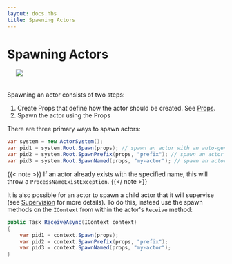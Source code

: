 ```yaml
---
layout: docs.hbs
title: Spawning Actors
---
```


# Spawning Actors

<img src="../images/Spawning-blue.png" style="max-height:400px;margin-bottom:20px;margin-left:20px">

Spawning an actor consists of two steps:

1. Create Props that define how the actor should be created. See [Props](props.md).
2. Spawn the actor using the Props

There are three primary ways to spawn actors:

```csharp
var system = new ActorSystem();
var pid1 = system.Root.Spawn(props); // spawn an actor with an auto-generated name
var pid2 = system.Root.SpawnPrefix(props, "prefix"); // spawn an actor with a prefix followed by an auto-generated name
var pid3 = system.Root.SpawnNamed(props, "my-actor"); // spawn an actor with an exact name
```

{{< note >}}
If an actor already exists with the specified name, this will throw a `ProcessNameExistException`.
{{</ note >}}

It is also possible for an actor to spawn a child actor that it will supervise (see [Supervision](supervision.md) for more details). To do this, instead use the spawn methods on the `IContext` from within the actor's `Receive` method:

```csharp
public Task ReceiveAsync(IContext context)
{
    var pid1 = context.Spawn(props);
    var pid2 = context.SpawnPrefix(props, "prefix");
    var pid3 = context.SpawnNamed(props, "my-actor");
}
```
